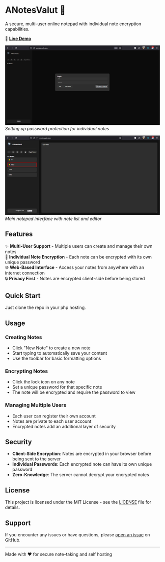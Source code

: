 # ANotesValut 📝

A secure, multi-user online notepad with individual note encryption capabilities.

🚀 **[Live Demo](https://anotesvalut.com)**

![Login](screenshots/login.png)
*Setting up password protection for individual notes*

![Main Interface](screenshots/main.png)
*Main notepad interface with note list and editor*

## Features

✨ **Multi-User Support** - Multiple users can create and manage their own notes  
🔐 **Individual Note Encryption** - Each note can be encrypted with its own unique password  
🌐 **Web-Based Interface** - Access your notes from anywhere with an internet connection  
🔒 **Privacy First** - Notes are encrypted client-side before being stored

## Quick Start

Just clone the repo in your php hosting.

## Usage

### Creating Notes
- Click "New Note" to create a new note
- Start typing to automatically save your content
- Use the toolbar for basic formatting options

### Encrypting Notes
- Click the lock icon on any note
- Set a unique password for that specific note
- The note will be encrypted and require the password to view

### Managing Multiple Users
- Each user can register their own account
- Notes are private to each user account
- Encrypted notes add an additional layer of security

## Security

- **Client-Side Encryption**: Notes are encrypted in your browser before being sent to the server
- **Individual Passwords**: Each encrypted note can have its own unique password
- **Zero-Knowledge**: The server cannot decrypt your encrypted notes

## License

This project is licensed under the MIT License - see the [LICENSE](LICENSE) file for details.

## Support

If you encounter any issues or have questions, please [open an issue](https://github.com/umairulh2001/anotesvault/issues) on GitHub.

---

Made with ❤️ for secure note-taking and self hosting